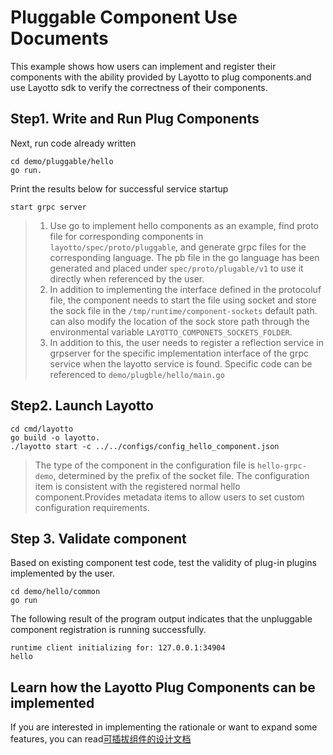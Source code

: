 # Pluggable Component Use Documents

This example shows how users can implement and register their components with the ability provided by Layotto to plug components.and use Layotto sdk to verify the correctness of their components.

## Step1. Write and Run Plug Components

Next, run code already written

```shell
cd demo/pluggable/hello
go run.
```

Print the results below for successful service startup

```shell
start grpc server
```

> 1. Use go to implement hello components as an example, find proto file for corresponding components in `layotto/spec/proto/pluggable`, and generate grpc files for the corresponding language.
>    The pb file in the go language has been generated and placed under `spec/proto/plugable/v1` to use it directly when referenced by the user.
> 2. In addition to implementing the interface defined in the protocoluf file, the component needs to start the file using socket and store the sock file in the `/tmp/runtime/component-sockets` default path.
>    can also modify the location of the sock store path through the environmental variable `LAYOTTO_COMPONETS_SOCKETS_FOLDER`.
> 3. In addition to this, the user needs to register a reflection service in grpserver for the specific implementation interface of the grpc service when the layotto service is found. Specific code can be referenced to `demo/plugble/hello/main.go`

## Step2. Launch Layotto

```shell
cd cmd/layotto
go build -o layotto.
./layotto start -c ../../configs/config_hello_component.json
```

> The type of the component in the configuration file is `hello-grpc-demo`, determined by the prefix of the socket file. The configuration item is consistent with the registered normal hello component.Provides metadata items to allow users to set custom configuration requirements.

## Step 3. Validate component

Based on existing component test code, test the validity of plug-in plugins implemented by the user.

```shell
cd demo/hello/common
go run
```

The following result of the program output indicates that the unpluggable component registration is running successfully.

```shell
runtime client initializing for: 127.0.0.1:34904
hello
```

## Learn how the Layotto Plug Components can be implemented

If you are interested in implementing the rationale or want to expand some features, you can read[可插拔组件的设计文档](design/pluggable/design.md)

